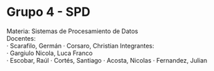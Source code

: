 # Grupo 4 - SPD<br>
Materia: Sistemas de Procesamiento de Datos<br>
Docentes:<br>
·         Scarafilo, Germán
·         Corsaro, Christian
Integrantes:<br>
·         Gargiulo Nicola, Luca Franco<br>
·         Escobar, Raúl
·         Cortés, Santiago
·         Acosta, Nicolas
·         Fernandez, Julian
